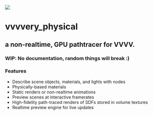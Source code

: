 ![](http://i.imgur.com/JOLB62m.png)

# vvvvery_physical

## a non-realtime, GPU pathtracer for VVVV.

### WIP: No documentation, random things will break :)

### Features
* Describe scene objects, materials, and lights with nodes
* Physically-based materials
* Static renders or non-realtime animations
* Preview scenes at interactive framerates
* High-fidelity path-traced renders of SDFs stored in volume textures
* Realtime preview engine for live updates

